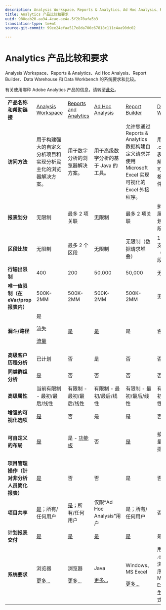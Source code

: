 ```yaml
---
description: Analysis Workspace、Reports & Analytics、Ad Hoc Analysis、Report Builder、Data Warehouse 和 Data Workbench 的系统要求和比较。
title: Analytics 产品比较和要求
uuid: 988eab20-aa94-4eae-ae4a-5f2b70afa5b3
translation-type: tm+mt
source-git-commit: 99ee24efaa517e8da700c67818c111c4aa90dc02

---
```



# Analytics 产品比较和要求

Analysis Workspace、Reports &amp; Analytics、Ad Hoc Analysis、Report Builder、Data Warehouse 和 Data Workbench 的系统要求和比较。

有关使用哪种 Adobe Analytics 产品的信息，请转至[此处](/help/admin/c-analytics-product-comparison/which-analytics-tool.md)。

<table id="table_8A42BE3253024552A170F6471B1E4D1D"> 
 <tbody> 
  <tr> 
   <td> <b>产品名称和帮助链接</b> </td> 
   <td> <a href="https://marketing.adobe.com/resources/help/en_US/analytics/analysis-workspace/"> Analysis Workspace </a> </td> 
   <td> <a href="https://marketing.adobe.com/resources/help/en_US/sc/user/index.html"> Reports and Analytics </a> </td> 
   <td> <a href="https://marketing.adobe.com/resources/help/en_US/dsc/"> Ad Hoc Analysis </a> </td> 
   <td> <a href="https://marketing.adobe.com/resources/help/en_US/arb/index.html"> Report Builder </a> </td> 
   <td colname="col06"> <a href="https://marketing.adobe.com/resources/help/en_US/reference/data_warehouse.html"> Data Warehouse </a> </td> 
   <td colname="col6"> <a href="https://docs.adobe.com/content/help/en/data-workbench/using/home.html"> Data Workbench </a> </td> 
  </tr> 
  <tr> 
   <td> <b>访问方法</b> </td> 
   <td> 用于构建强大的自定义分析项目和实现分析民主化的浏览器解决方案。 </td> 
   <td> 用于数字分析的浏览器解决方案。 </td> 
   <td> 用于高级数字分析的基于 Java 的工具。 </td> 
   <td> 允许您通过 Reports &amp; Analytics 数据构建自定义请求并使用 Microsoft Excel 实现可视化的 Excel 外接程序。 </td> 
   <td colname="col06"> 用于生成 <span class="filepath">.csv</span> 格式报表的浏览器解决方案。可生成表格格式的文件。 </td> 
   <td colname="col6"> 用于高级分析（如自定义属性建模、预测分析和全方位客户分析）的多渠道分析工具。 </td> 
  </tr> 
  <tr> 
   <td> <b>报表划分</b> </td> 
   <td> 无限制 </td> 
   <td> 最多 2 项关联 </td> 
   <td> 无限制 </td> 
   <td> 最多 2 项关联 </td> 
   <td colname="col06"> 执行完全扩展的无限制划分，按区段划分。 </td> 
   <td colname="col6"> 无限制 </td> 
  </tr> 
  <tr> 
   <td> <b>区段比较</b> </td> 
   <td> 无限制 </td> 
   <td> 最多 2 个区段 </td> 
   <td> 无限制 </td> 
   <td> 无限制（数据请求堆叠） </td> 
   <td colname="col06"> 1 个区段。支持多个（堆叠）区段。 </td> 
   <td colname="col6"> 无限制 </td> 
  </tr> 
  <tr> 
   <td> <b>行输出限制</b> </td> 
   <td> 400 </td> 
   <td> 200 </td> 
   <td> 50,000 </td> 
   <td> 50,000 </td> 
   <td colname="col06"> 无限制 </td> 
   <td colname="col6"> 可自定义 </td> 
  </tr> 
  <tr> 
   <td> <b>唯一值限制（在 eVar/prop 报表内）</b> </td> 
   <td> 500K-2MM </td> 
   <td> 500K-2MM </td> 
   <td> 500K-2MM </td> 
   <td> 500K-2MM </td> 
   <td colname="col06"> 无限制 </td> 
   <td colname="col6"> 可自定义 </td> 
  </tr> 
  <tr> 
   <td> <b>漏斗/路径</b> </td> 
   <td> 是 <p> </p> <a href="https://marketing.adobe.com/resources/help/en_US/analytics/analysis-workspace/fallout_flow.html"> 流失 </a> <p> <a href="https://marketing.adobe.com/resources/help/en_US/analytics/analysis-workspace/flow.html"> 流量 </a> </p> </td> 
   <td> <a href="https://marketing.adobe.com/resources/help/en_US/sc/user/reports.html"> 是 </a> </td> 
   <td> <a href="https://marketing.adobe.com/resources/help/en_US/dsc/c_reports_paths.html"> 是 </a> </td> 
   <td> 是 </td> 
   <td colname="col06"> 否 </td> 
   <td colname="col6"> 是 </td> 
  </tr> 
  <tr> 
   <td> <b>高级客户历程分析</b> </td> 
   <td> 已计划 </td> 
   <td> 否 </td> 
   <td> 是 </td> 
   <td> 否 </td> 
   <td colname="col06"> 否 </td> 
   <td colname="col6"> 是 </td> 
  </tr> 
  <tr> 
   <td> <b>同类群组分析</b> </td> 
   <td> <a href="https://marketing.adobe.com/resources/help/en_US/analytics/analysis-workspace/cohort_analysis.html"> 是 </a> </td> 
   <td> 否 </td> 
   <td> 否 </td> 
   <td> 否 </td> 
   <td colname="col06"> 否 </td> 
   <td colname="col6"> 是 </td> 
  </tr> 
  <tr> 
   <td> <b>高级属性</b> </td> 
   <td> 当前有限制 - 最初/最后/线性 </td> 
   <td> 有限制 - 最初/最后/线性 </td> 
   <td> 有限制 - 最初/最后/线性 </td> 
   <td> 有限制 - 最初/最后/线性 </td> 
   <td colname="col06"> 有限制 - 最初/最后/线性 </td> 
   <td colname="col6"> 是 </td> 
  </tr> 
  <tr> 
   <td> <b>增强的可视化选项</b> </td> 
   <td> <a href="https://marketing.adobe.com/resources/help/en_US/analytics/analysis-workspace/analysis-workspace-features.html"> 是 </a> </td> 
   <td> 否 </td> 
   <td> 是 </td> 
   <td> 是 </td> 
   <td colname="col06"> 否 </td> 
   <td colname="col6"> 是 </td> 
  </tr> 
  <tr> 
   <td> <b>可自定义的布局</b> </td> 
   <td> <a href="https://marketing.adobe.com/resources/help/en_US/analytics/analysis-workspace/analysis-workspace-features.html"> 是 </a> </td> 
   <td> 是 - <a href="https://marketing.adobe.com/resources/help/en_US/sc/user/dashboard.html">功能板 </a> </td> 
   <td> 否 </td> 
   <td> <a href="https://marketing.adobe.com/resources/help/en_US/arb/configure_the_custom_layout.html"> 是 </a> </td> 
   <td colname="col06"> <p> 按划分或按量度对结果排序。 </p> </td> 
   <td colname="col6"> 是 </td> 
  </tr> 
  <tr> 
   <td> <b>项目管理操作（针对非分析人员简化报表）</b> </td> 
   <td> <a href="https://marketing.adobe.com/resources/help/en_US/analytics/analysis-workspace/curate.html"> 是 </a> </td> 
   <td> 否 </td> 
   <td> 否 </td> 
   <td> 是 </td> 
   <td colname="col06"> 否 </td> 
   <td colname="col6"> 是 </td> 
  </tr> 
  <tr> 
   <td> <b>项目共享</b> </td> 
   <td> <a href="https://marketing.adobe.com/resources/help/en_US/analytics/analysis-workspace/curate.html"> 是</a>；所有/任何用户 </td> 
   <td> <a href="https://marketing.adobe.com/resources/help/en_US/sc/user/scheduling.html"> 是</a>；所有/任何用户 </td> 
   <td> 仅限“Ad Hoc Analysis”用户 </td> 
   <td> 是；所有/任何用户 </td> 
   <td colname="col06"> 否 </td> 
   <td colname="col6"> 是 </td> 
  </tr> 
  <tr> 
   <td> <b>计划报表交付</b> </td> 
   <td> <a href="https://marketing.adobe.com/resources/help/en_US/analytics/analysis-workspace/schedule-projects.html"> 是 </a> </td> 
   <td> <a href="https://marketing.adobe.com/resources/help/en_US/sc/user/scheduling.html"> 是 </a> </td> 
   <td> <a href="https://marketing.adobe.com/resources/help/en_US/dsc/c_schedule.html"> 是 </a> </td> 
   <td> <a href="https://marketing.adobe.com/resources/help/en_US/arb/schedule_report_requests.html"> 是 </a> </td> 
   <td colname="col06"> 是 </td> 
   <td colname="col6"> 是 </td> 
  </tr> 
  <tr> 
   <td> <b>系统要求</b> </td> 
   <td> <p>浏览器 </p> <p> <a href="https://marketing.adobe.com/resources/help/en_US/sc/user/requirements.html"> 更多... </a> </p> </td> 
   <td> <p>浏览器 </p> <p> <a href="https://marketing.adobe.com/resources/help/en_US/sc/user/requirements.html"> 更多... </a> </p> </td> 
   <td> <p>Java </p> <p> <a href="https://marketing.adobe.com/resources/help/en_US/dsc/c_sys_reqs.html"> 更多... </a> </p> </td> 
   <td> <p>Windows、MS Excel </p> <p> <a href="https://marketing.adobe.com/resources/help/en_US/arb/system_requirements.html"> 更多... </a> </p> </td> 
   <td colname="col06"> 用于打开 <span class="filepath">.csv</span> 文件的浏览器或程序，例如 MS Excel。可生成表格格式的文件。 </td> 
   <td colname="col6"> Windows（64 位）、适用于 OpenGL 3.2 的良好图形适配器（<u><a href="https://marketing.adobe.com/resources/help/en_US/insight/install/c_Data_Workbench_Client_install.html">更多...</a></u>） </td> 
  </tr> 
 </tbody> 
</table>

